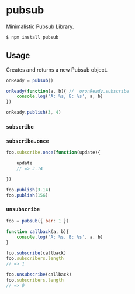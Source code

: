 # pubsub

Minimalistic Pubsub Library.

```bash
$ npm install pubsub
```

## Usage

Creates and returns a new Pubsub object.

```js
onReady = pubsub()

onReady(function(a, b){ //  oronReady.subscribe
    console.log('A: %s, B: %s', a, b)
})

onReady.publish(3, 4)
```

### `subscribe`

### `subscribe.once`

```js
foo.subscribe.once(function(update){

    update
    // => 3.14

})

foo.publish(3.14)
foo.publish(156)

```

### `unsubscribe`

```js
foo = pubsub({ bar: 1 })

function callback(a, b){
    console.log('A: %s, B: %s', a, b)
}

foo.subscribe(callback)
foo.subscribers.length
// => 1

foo.unsubscribe(callback)
foo.subscribers.length
// => 0
```
